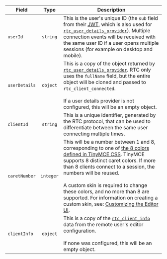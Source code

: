 | Field | Type | Description |
|-------|:----:|----|
| `userId` | `string` | This is the user's unique ID (the `sub` field from their [JWT](({{site.baseurl}}/rtc/jwt-authentication/)), which is also used for [`rtc_user_details_provider`](#rtc_user_details_provider)). Multiple connection events will be received with the same user ID if a user opens multiple sessions (for example on desktop and mobile). |
| `userDetails` | `object` | This is a copy of the object returned by [`rtc_user_details_provider`](#rtc_user_details_provider). RTC only uses the `fullName` field, but the entire object will be cloned and passed to `rtc_client_connected`.<br/><br/>If a user details provider is not configured, this will be an empty object. |
| `clientId` | `string` | This is a unique identifier, generated by the RTC protocol, that can be used to differentiate between the same user connecting multiple times. |
| `caretNumber` | `integer` | This will be a number between 1 and 8, corresponding to one of [the 8 colors defined in TinyMCE CSS](https://github.com/tinymce/tinymce/blob/master/modules/oxide/src/less/theme/content/rtc/rtc.less#L1-L8). TinyMCE supports 8 distinct caret colors. If more than 8 clients connect to a session, the numbers will be reused.<br/><br/>A custom skin is required to change these colors, and no more than 8 are supported. For information on creating a custom skin, see: [Customizing the Editor UI]({{site.baseurl}}/general-configuration-guide/customize-ui/). |
| `clientInfo` | `object` | This is a copy of the [`rtc_client_info`](#rtc_client_info) data from the remote user's editor configuration.<br/><br/>If none was configured, this will be an empty object. |